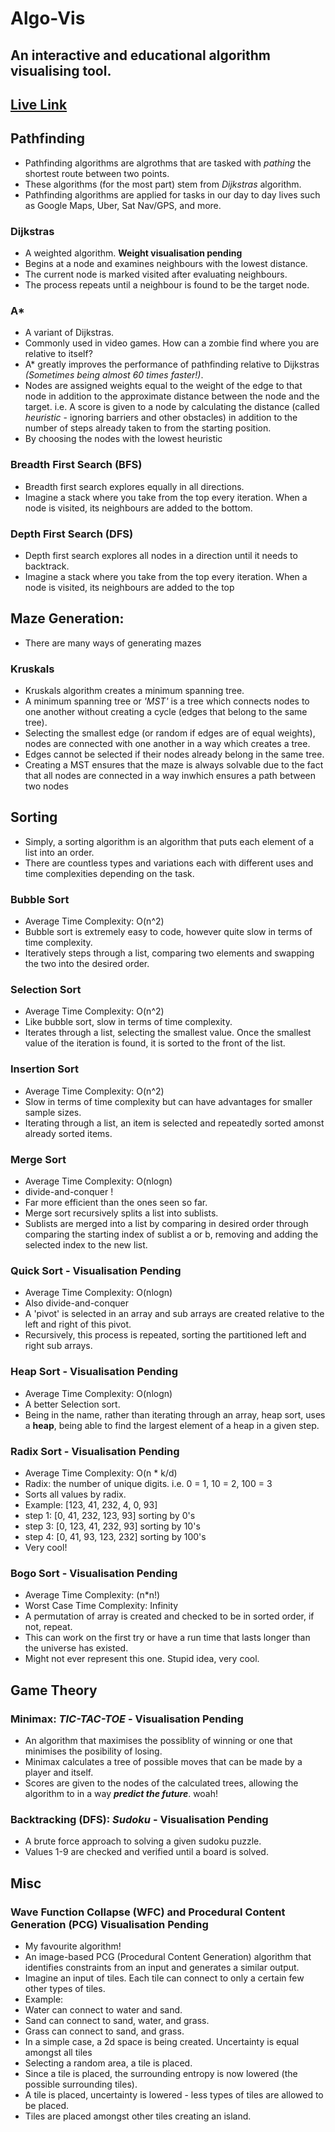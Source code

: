 # Algo-Vis

## An interactive and educational algorithm visualising tool. 

## [Live Link](https://algo-vis-tool.netlify.app)

## Pathfinding 
- Pathfinding algorithms are algrothms that are tasked with *pathing* the shortest route between two points.
- These algorithms (for the most part) stem from *Dijkstras* algorithm.
- Pathfinding algorithms are applied for tasks in our day to day lives such as Google Maps, Uber, Sat Nav/GPS, and more.

### Dijkstras
- A weighted algorithm. **Weight visualisation pending**
- Begins at a node and examines neighbours with the lowest distance.
- The current node is marked visited after evaluating neighbours.
- The process repeats until a neighbour is found to be the target node.

### A*
- A variant of Dijkstras.
- Commonly used in video games. How can a zombie find where you are relative to itself? 
- A* greatly improves the performance of pathfinding relative to Dijkstras *(Sometimes being almost 60 times faster!)*. 
- Nodes are assigned weights equal to the weight of the edge to that node in addition to the approximate distance between the node and the target. i.e. A score is given to a node by calculating the distance (called *heuristic* - ignoring barriers and other obstacles) in addition to the number of steps already taken to from the starting position. 
- By choosing the nodes with the lowest heuristic 

### Breadth First Search (BFS)
- Breadth first search explores equally in all directions.
- Imagine a stack where you take from the top every iteration. When a node is visited, its neighbours are added to the bottom.

### Depth First Search (DFS)
- Depth first search explores all nodes in a direction until it needs to backtrack. 
- Imagine a stack where you take from the top every iteration. When a node is visited, its neighbours are added to the top 

## Maze Generation:
- There are many ways of generating mazes

### Kruskals
- Kruskals algorithm creates a minimum spanning tree.
- A minimum spanning tree or *'MST'* is a tree which connects nodes to one another without creating a cycle (edges that belong to the same tree). 
- Selecting the smallest edge (or random if edges are of equal weights), nodes are connected with one another in a way which creates a tree. 
- Edges cannot be selected if their nodes already belong in the same tree.
- Creating a MST ensures that the maze is always solvable due to the fact that all nodes are connected in a way inwhich ensures a path between two nodes

## Sorting 
- Simply, a sorting algorithm is an algorithm that puts each element of a list into an order. 
- There are countless types and variations each with different uses and time complexities depending on the task.

### Bubble Sort
- Average Time Complexity: O(n^2)
- Bubble sort is extremely easy to code, however quite slow in terms of time complexity.
- Iteratively steps through a list, comparing two elements and swapping the two into the desired order.

### Selection Sort
- Average Time Complexity: O(n^2)
- Like bubble sort, slow in terms of time complexity.
- Iterates through a list, selecting the smallest value. Once the smallest value of the iteration is found, it is sorted to the front of the list.

### Insertion Sort
- Average Time Complexity: O(n^2)
- Slow in terms of time complexity but can have advantages for smaller sample sizes.
- Iterating through a list, an item is selected and repeatedly sorted amonst already sorted items.

### Merge Sort
- Average Time Complexity: O(nlogn)
- divide-and-conquer !
- Far more efficient than the ones seen so far.
- Merge sort recursively splits a list into sublists.
- Sublists are merged into a list by comparing in desired order through comparing the starting index of sublist a or b, removing and adding the selected index to the new list. 

### Quick Sort - **Visualisation Pending**
- Average Time Complexity: O(nlogn)
- Also divide-and-conquer
- A 'pivot' is selected in an array and sub arrays are created relative to the left and right of this pivot. 
- Recursively, this process is repeated, sorting the partitioned left and right sub arrays. 

### Heap Sort - **Visualisation Pending**
- Average Time Complexity: O(nlogn)
- A better Selection sort.
- Being in the name, rather than iterating through an array, heap sort, uses a **heap**, being able to find the largest element of a heap in a given step. 

### Radix Sort - **Visualisation Pending**
- Average Time Complexity: O(n * k/d)
- Radix: the number of unique digits. i.e. 0 = 1, 10 = 2, 100 = 3
- Sorts all values by radix. 
- Example: [123, 41, 232, 4, 0, 93]
- step 1: [0, 41, 232, 123, 93] sorting by 0's
- step 3: [0, 123, 41, 232, 93] sorting by 10's
- step 4: [0, 41, 93, 123, 232] sorting by 100's
- Very cool!

### Bogo Sort - **Visualisation Pending**
- Average Time Complexity: (n*n!)
- Worst Case Time Complexity: Infinity
- A permutation of array is created and checked to be in sorted order, if not, repeat.
- This can work on the first try or have a run time that lasts longer than the universe has existed. 
- Might not ever represent this one. Stupid idea, very cool.

## Game Theory 

### Minimax: *TIC-TAC-TOE* - **Visualisation Pending**
- An algorithm that maximises the possiblity of winning or one that minimises the posibility of losing.
- Minimax calculates a tree of possible moves that can be made by a player and itself. 
- Scores are given to the nodes of the calculated trees, allowing the algorithm to in a way ***predict the future***. woah!


### Backtracking (DFS): *Sudoku* - **Visualisation Pending**
- A brute force approach to solving a given sudoku puzzle.
- Values 1-9 are checked and verified until a board is solved. 


## Misc 

### Wave Function Collapse (WFC) and Procedural Content Generation (PCG) **Visualisation Pending**
- My favourite algorithm!
- An image-based PCG (Procedural Content Generation) algorithm that identifies constraints from an input and generates a similar output.
- Imagine an input of tiles. Each tile can connect to only a certain few other types of tiles. 
- Example: 
- Water can connect to water and sand.
- Sand can connect to sand, water, and grass.
- Grass can connect to sand, and grass.
- In a simple case, a 2d space is being created. Uncertainty is equal amongst all tiles
- Selecting a random area, a tile is placed. 
- Since a tile is placed, the surrounding entropy is now lowered (the possible surrounding tiles).
- A tile is placed, uncertainty is lowered - less types of tiles are allowed to be placed.
- Tiles are placed amongst other tiles creating an island. 

